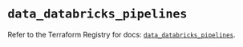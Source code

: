 # `data_databricks_pipelines`

Refer to the Terraform Registry for docs: [`data_databricks_pipelines`](https://registry.terraform.io/providers/databricks/databricks/1.36.0/docs/data-sources/pipelines).
